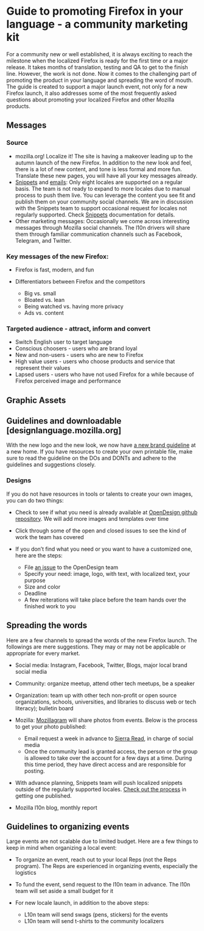 # Guide to promoting Firefox in your language - a community marketing kit

For a community new or well established, it is always exciting to reach the milestone when the localized Firefox is ready for the first time or a major release. It takes months of translation, testing and QA to get to the finish line. However, the work is not done. Now it comes to the challenging part of promoting the product in your language and spreading the word of mouth. The guide is created to support a major launch event, not only for a new Firefox launch, it also addresses some of the most frequently asked questions about promoting your localized Firefox and other Mozilla products.

## Messages

### Source

* mozilla.org! Localize it! The site is having a makeover leading up to the autumn launch of the new Firefox. In addition to the new look and feel, there is a lot of new content, and tone is less formal and more fun. Translate these new pages, you will have all your key messages already.
* [Snippets](https://github.com/mozilla-l10n/engagement-l10n/tree/master/en-US/snippets/2017) and [emails](https://github.com/mozilla-l10n/engagement-l10n/tree/master/en-US/emails/2017): Only eight locales are supported on a regular basis. The team is not ready to expand to more locales due to manual process to push them live. You can leverage the content you see fit and publish them on your community social channels. We are in discussion with the Snippets team to support occasional request for locales not regularly supported. Check [Snippets](../webprojects/snippets.md) documentation for details.
* Other marketing messages: Occasionally we come across interesting messages through Mozilla social channels. The l10n drivers will share them through familiar communication channels such as Facebook, Telegram, and Twitter.

### Key messages of the new Firefox:

* Firefox is fast, modern, and fun
* Differentiators between Firefox and the competitors

  * Big vs. small
  * Bloated vs. lean
  * Being watched vs. having more privacy
  * Ads vs. content

### Targeted audience - attract, inform and convert

* Switch English user to target language
* Conscious choosers - users who are brand loyal
* New and non-users - users who are new to Firefox
* High value users - users who choose products and service that represent their values
* Lapsed users - users who have not used Firefox for a while because of Firefox perceived image and performance

## Graphic Assets

## Guidelines and downloadable [designlanguage.mozilla.org]

With the new logo and the new look, we now have [a new brand guideline](designlanguage.mozilla.org) at a new home. If you have resources to create your own printable file, make sure to read the guideline on the DOs and DONTs and adhere to the guidelines and suggestions closely.

### Designs

If you do not have resources in tools or talents to create your own images, you can do two things:

* Check to see if what you need is already available at [OpenDesign github repository](https://github.com/mozilla/OpenDesign/tree/master/2017). We will add more images and templates over time
* Click through some of the open and closed issues to see the kind of work the team has covered
* If you don’t find what you need or you want to have a customized one, here are the steps:

  * File [an issue](https://github.com/mozilla/OpenDesign/issues) to the OpenDesign team
  * Specify your need: image, logo, with text, with localized text, your purpose
  * Size and color
  * Deadline
  * A few reiterations will take place before the team hands over the finished work to you

## Spreading the words

Here are a few channels to spread the words of the new Firefox launch. The followings are mere suggestions. They may or may not be applicable or appropriate for every market.

* Social media: Instagram, Facebook, Twitter, Blogs, major local brand social media
* Community: organize meetup, attend other tech meetups, be a speaker
* Organization: team up with other tech non-profit or open source organizations, schools, universities, and libraries to discuss web or tech literacy); bulletin board
* Mozilla: [Mozillagram](https://www.instagram.com/mozillagram/) will share photos from events. Below is the process to get your photo published:

  * Email request a week in advance to [Sierra Read](sreed@mozilla.com), in charge of social media
  * Once the community lead is granted access, the person or the group is allowed to take over the account for a few days at a time. During this time period, they have direct access and are responsible for posting.

* With advance planning, Snippets team will push localized snippets outside of the regularly supported locales. [Check out the process](https://github.com/mozilla-l10n/localizer-documentation/blob/master/webprojects/snippets/snippets.md) in getting one published.
* Mozilla l10n blog, monthly report

## Guidelines to organizing events

Large events are not scalable due to limited budget. Here are a few things to keep in mind when organizing a local event:

* To organize an event, reach out to your local Reps (not the Reps program). The Reps are experienced in organizing events, especially the logistics
* To fund the event, send request to the l10n team in advance. The l10n team will set aside a small budget for it
* For new locale launch, in addition to the above steps:

  * L10n team will send swags (pens, stickers) for the events
  * L10n team will send t-shirts to the community localizers
